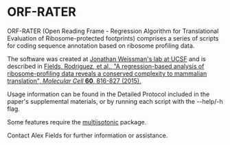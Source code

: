 # ORF-RATER
ORF-RATER (Open Reading Frame - Regression Algorithm for Translational Evaluation of Ribosome-protected footprints) comprises a series of scripts for coding sequence annotation based on ribosome profiling data.

The software was created at [Jonathan Weissman's lab at UCSF](http://weissmanlab.ucsf.edu/) and is described in [Fields, Rodriguez, et al., "A regression-based analysis of ribosome-profiling data reveals a conserved complexity to mammalian translation", *Molecular Cell* **60**, 816-827 (2015).](http://dx.doi.org/10.1016/j.molcel.2015.11.013)

Usage information can be found in the Detailed Protocol included in the paper's supplemental materials, or by running each script with the --help/-h flag.

Some features require the [multiisotonic](https://github.com/alexfields/multiisotonic) package.

Contact Alex Fields for further information or assistance.
